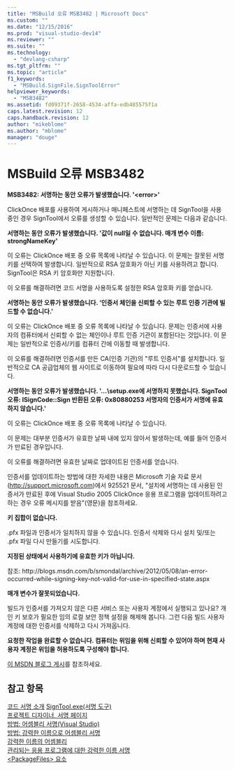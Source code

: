```yaml
---
title: "MSBuild 오류 MSB3482 | Microsoft Docs"
ms.custom: ""
ms.date: "12/15/2016"
ms.prod: "visual-studio-dev14"
ms.reviewer: ""
ms.suite: ""
ms.technology: 
  - "devlang-csharp"
ms.tgt_pltfrm: ""
ms.topic: "article"
f1_keywords: 
  - "MSBuild.SignFile.SignToolError"
helpviewer_keywords: 
  - "MSB3482"
ms.assetid: fd09371f-2658-4534-affa-edb485575f1a
caps.latest.revision: 12
caps.handback.revision: 12
author: "mikeblome"
ms.author: "mblome"
manager: "douge"
---
```

# MSBuild 오류 MSB3482
**MSB3482: 서명하는 동안 오류가 발생했습니다. '\<error\>'**  
  
 ClickOnce 배포를 사용하여 게시하거나 매니페스트에 서명하는 데 SignTool을 사용 중인 경우 SignTool에서 오류를 생성할 수 있습니다. 일반적인 문제는 다음과 같습니다.  
  
 **서명하는 동안 오류가 발생했습니다. '값이 null일 수 없습니다. 매개 변수 이름: strongNameKey'**  
  
 이 오류는 ClickOnce 배포 중 오류 목록에 나타날 수 있습니다. 이 문제는 잘못된 서명 키를 선택하여 발생합니다. 일반적으로 RSA 암호화가 아닌 키를 사용하려고 합니다. SignTool은 RSA 키 암호화만 지원합니다.  
  
 이 오류를 해결하려면 코드 서명을 사용하도록 설정한 RSA 암호화 키를 얻습니다.  
  
 **서명하는 동안 오류가 발생했습니다. ‘인증서 체인을 신뢰할 수 있는 루트 인증 기관에 빌드할 수 없습니다.’**  
  
 이 오류는 ClickOnce 배포 중 오류 목록에 나타날 수 있습니다. 문제는 인증서에 사용자의 컴퓨터에서 신뢰할 수 없는 체인이나 루트 인증 기관이 포함된다는 것입니다. 이 문제는 일반적으로 인증서\/키를 컴퓨터 간에 이동할 때 발생합니다.  
  
 이 오류를 해결하려면 인증서를 만든 CA\(인증 기관\)의 "루트 인증서"를 설치합니다. 일반적으로 CA 공급업체의 웹 사이트로 이동하여 필요에 따라 다시 다운로드할 수 있습니다.  
  
 **서명하는 동안 오류가 발생했습니다. '...\\setup.exe에 서명하지 못했습니다. SignTool 오류: ISignCode::Sign 반환된 오류: 0x80880253 서명자의 인증서가 서명에 유효하지 않습니다.'**  
  
 이 오류는 ClickOnce 배포 중 오류 목록에 나타날 수 있습니다.  
  
 이 문제는 대부분 인증서가 유효한 날짜 내에 있지 않아서 발생하는데, 예를 들어 인증서가 만료된 경우입니다.  
  
 이 오류를 해결하려면 유효한 날짜로 업데이트된 인증서를 얻습니다.  
  
 인증서를 업데이트하는 방법에 대한 자세한 내용은 Microsoft 기술 자료 문서\([http:\/\/support.microsoft.com](http://support.microsoft.com/kb/925521)\)에서 925521 문서, "설치에 서명하는 데 사용된 인증서가 만료된 후에 Visual Studio 2005 ClickOnce 응용 프로그램을 업데이트하려고 하는 경우 오류 메시지를 받음"\(영문\)을 참조하세요.  
  
 **키 집합이 없습니다.**  
  
 .pfx 파일과 인증서가 일치하지 않을 수 있습니다. 인증서 삭제와 다시 설치 및\/또는 .pfx 파일 다시 만들기를 시도합니다.  
  
 **지정된 상태에서 사용하기에 유효한 키가 아닙니다.**  
  
 참조: http:\/\/blogs.msdn.com\/b\/smondal\/archive\/2012\/05\/08\/an\-error\-occurred\-while\-signing\-key\-not\-valid\-for\-use\-in\-specified\-state.aspx  
  
 **매개 변수가 잘못되었습니다.**  
  
 빌드가 인증서를 가져오지 않은 다른 서비스 또는 사용자 계정에서 실행되고 있나요? 개인 키 보호가 필요한 임의 로컬 보안 정책 설정을 해제해 봅니다.  그런 다음 빌드 사용자 계정에 대한 인증서를 삭제하고 다시 가져옵니다.  
  
 **요청한 작업을 완료할 수 없습니다.  컴퓨터는 위임을 위해 신뢰할 수 있어야 하며 현재 사용자 계정은 위임을 허용하도록 구성해야 합니다.**  
  
 [이 MSDN 블로그 게시](http://technet.microsoft.com/en-us/library/cc782684\(v=ws.10\).aspx)를 참조하세요.  
  
## 참고 항목  
 [코드 서명 소개](https://msdn.microsoft.com/en-us/library/ms537361\(v=vs.85\).aspx)   
 [SignTool.exe\(서명 도구\)](../Topic/SignTool.exe%20\(Sign%20Tool\).md)   
 [프로젝트 디자이너, 서명 페이지](../ide/reference/signing-page-project-designer.md)   
 [방법: 어셈블리 서명\(Visual Studio\)](http://msdn.microsoft.com/ko-kr/f468a7d3-234c-4353-924d-8e0ae5896564)   
 [방법: 강력한 이름으로 어셈블리 서명](../Topic/How%20to:%20Sign%20an%20Assembly%20with%20a%20Strong%20Name.md)   
 [강력한 이름의 어셈블리](../Topic/Strong-Named%20Assemblies.md)   
 [관리되는 응용 프로그램에 대한 강력한 이름 서명](http://msdn.microsoft.com/ko-kr/5fef3490-c519-4363-94fd-8b1ad260dab5)   
 [\<PackageFiles\> 요소](../deployment/packagefiles-element-bootstrapper.md)